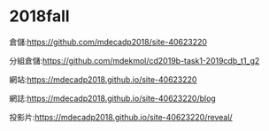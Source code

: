 # 2018fall 

倉儲:https://github.com/mdecadp2018/site-40623220

分組倉儲:https://github.com/mdekmol/cd2019b-task1-2019cdb_t1_g2

網站:https://mdecadp2018.github.io/site-40623220

網誌:https://mdecadp2018.github.io/site-40623220/blog

投影片:https://mdecadp2018.github.io/site-40623220/reveal/
